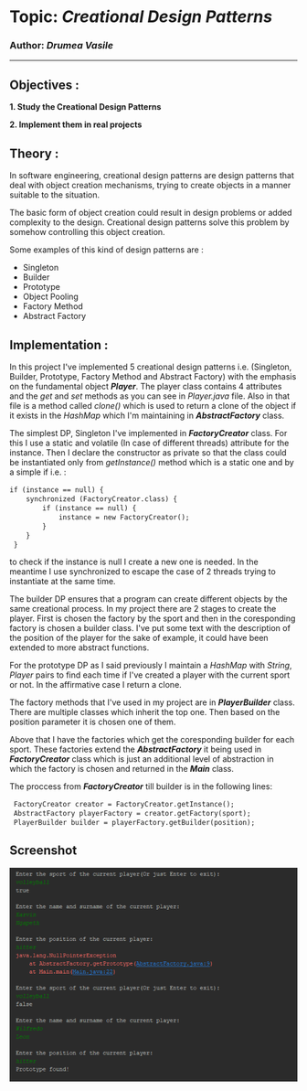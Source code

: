# Topic: *Creational Design Patterns*
### Author: *Drumea Vasile*
------
## Objectives :
__1. Study the Creational Design Patterns__

__2. Implement them in real projects__

## Theory :
In software engineering, creational design patterns are design patterns that deal with object creation mechanisms, trying to create objects in a manner suitable to the situation.

The basic form of object creation could result in design problems or added complexity to the design. Creational design patterns solve this problem by somehow controlling this object creation.

Some examples of this kind of design patterns are :

   * Singleton
   * Builder
   * Prototype
   * Object Pooling
   * Factory Method
   * Abstract Factory
   
## Implementation :
In this project I've implemented 5 creational design patterns i.e. (Singleton, Builder, Prototype, Factory Method and Abstract Factory) with the emphasis on the fundamental object _**Player**_. The player class contains 4 attributes and the *get* and *set* methods as you can see in *Player.java* file. Also in that file is a method called *clone()* which is used to return a clone of the object if it exists in the *HashMap* which I'm maintaining in _**AbstractFactory**_ class.

The simplest DP, Singleton I've implemented in _**FactoryCreator**_ class. For this I use a static and volatile (In case of different threads) attribute for the instance. Then I declare the constructor as private so that the class could be instantiated only from _getInstance()_ method which is a static one and by a simple if i.e. : 
~~~
if (instance == null) {
    synchronized (FactoryCreator.class) {
        if (instance == null) {
            instance = new FactoryCreator();
        }
    }
 }
 ~~~
to check if the instance is null I create a new one is needed. In the meantime I use synchronized to escape the case of 2 threads trying to instantiate at the same time.

The builder DP ensures that a program can create different objects by the same creational process. In my project there are 2 stages to create the player. First is chosen the factory by the sport and then in the coresponding factory is chosen a builder class. I've put some text with the description of the position of the player for the sake of example, it could have been extended to more abstract functions. 

For the prototype DP as I said previously I maintain a *HashMap* with *String*, *Player* pairs to find each time if I've created a player with the current sport or not. In the affirmative case I return a clone.

The factory methods that I've used in my project are in _**PlayerBuilder**_ class. There are multiple classes which inherit the top one. Then based on the position parameter it is chosen one of them.

Above that I have the factories which get the coresponding builder for each sport. These factories extend the _**AbstractFactory**_ it being used in _**FactoryCreator**_ class which is just an additional level of abstraction in which the factory is chosen and returned in the _**Main**_ class. 

The proccess from _**FactoryCreator**_ till builder is in the following lines:
~~~
 FactoryCreator creator = FactoryCreator.getInstance();
 AbstractFactory playerFactory = creator.getFactory(sport);
 PlayerBuilder builder = playerFactory.getBuilder(position);
~~~

## Screenshot
![](/images/Capture.PNG)
